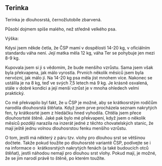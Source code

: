 ## Terinka
Terinka je dlouhosrstá, černožlutobíle zbarvená.

Působí dojmem spíše malého, než středně velkého psa.

Výška:

Kdysi jsem někde četla, že ČSP mamí v&nbsp;dospělosti 14-20&nbsp;kg, v&nbsp;oficiálním standardu váha není. Její matka měla 12&nbsp;kg, váha Ter se pohybuje jen mezi 8-9&nbsp;kg.

Kupovala jsem si ji s&nbsp;vědomím, že bude menšího vzrůstu. Sama jsem však byla překvapena, jak málo vyrostla. Prvních několik měsíců jsem byla nervózní, jak málo jí. Na 14-20&nbsp;kg psa měla jíst mnohem více. Nakonec se ustálila je na&nbsp;8&nbsp;kg, teď ve&nbsp;svých 7,5&nbsp;letech má 9&nbsp;kg. Je krásně osvalená, stále v&nbsp;dobré kondici a její menší vzrůst je v&nbsp;mnoha ohledech velmi praktický.

Co mě překvapilo byl fakt, že u&nbsp;ČSP je možné, aby se krátkosrstým rodičům narodila dlouhosrstá štěňata. Když jsem prve procházela seznam nakrytých fen, ty krátkosrté jsem z&nbsp;hledáčku hned vyhodila. Chtěla jsem přece dlouhosrtsté štěně. Jaké pak bylo mé překvapení, když jsem o&nbsp;několik měsíců později narazila na&nbsp;inzerát jedné z&nbsp;těchto chovatelských stanic, že mají ještě jednu volnou dlouhosrstou fenku menšího vzrůstu.

O&nbsp;tom, jestli má některý z&nbsp;páru tzv. vlohy pro&nbsp;dlouhou srst se&nbsp;většinou dočtete. Takže pokud toužíte po&nbsp;dlouhosrsté variantě ČSP, podívejte se i na&nbsp;informace o &nbsp;krátkosrstých nakrytých fenách (a také budoucích otců štěňat), jestli náhodou nemají pro&nbsp;dlouhou srst vlohy. Pokud mají, je možné, že se jim narodí právě to štěně, po&nbsp;kterém toužíte.

